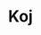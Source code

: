 ---
codehost: https://github.com/https://github.com/koj-co
facebook: https://facebook.com/joinkoj
instagram: https://instagram.com/joinkoj
linkedin: https://linkedin.com/company/koj
logohandle: kojco
sort: koj
title: Koj
twitter: https://x.com/koj
website: https://koj.co/
youtube: https://youtube.com/channel/UCUXOq_OuF_GIVUZqoTC-cPA
---